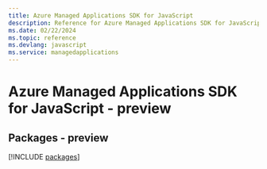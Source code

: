 ```yaml
---
title: Azure Managed Applications SDK for JavaScript
description: Reference for Azure Managed Applications SDK for JavaScript
ms.date: 02/22/2024
ms.topic: reference
ms.devlang: javascript
ms.service: managedapplications
---
```

# Azure Managed Applications SDK for JavaScript - preview
## Packages - preview
[!INCLUDE [packages](managed-applications-index.md)]